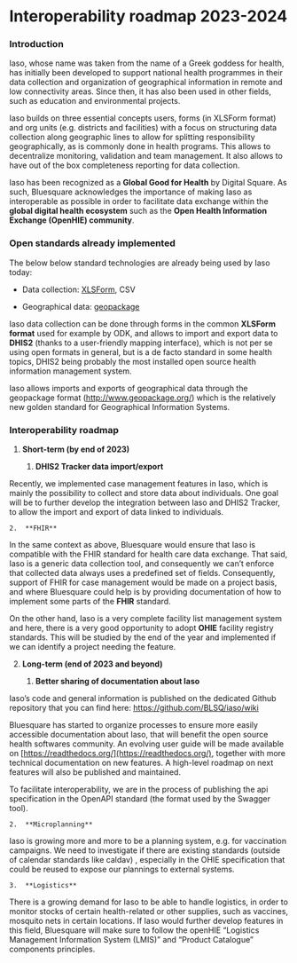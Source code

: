 # Interoperability roadmap 2023-2024

### Introduction

Iaso, whose name was taken from the name of a
Greek goddess for health, has initially been developed to support
national health programmes in their data collection and organization of
geographical information in remote and low connectivity areas. Since
then, it has also been used in other fields, such as education and
environmental projects.

Iaso builds on three essential concepts users, forms (in XLSForm format)
and org units (e.g. districts and facilities) with a focus on
structuring data collection along geographic lines to allow for
splitting responsibility geographically, as is commonly done in health
programs. This allows to decentralize monitoring, validation and team
management. It also allows to have out of the box completeness reporting
for data collection.

Iaso has been recognized as a **Global Good for Health** by Digital
Square. As such, Bluesquare acknowledges the importance of making Iaso
as interoperable as possible in order to facilitate data exchange within
the **global digital health ecosystem** such as the **Open Health
Information Exchange (OpenHIE) community**.

### Open standards already implemented

The below below standard technologies are already being used by Iaso
today:

-   Data collection: [XLSForm](https://xlsform.org/), CSV

-   Geographical data: [geopackage](http://www.geopackage.org/)

Iaso data collection can be done through forms in the common **XLSForm
format** used for example by ODK, and allows to import and export data
to **DHIS2** (thanks to a user-friendly mapping interface), which is not
per se using open formats in general, but is a de facto standard in some
health topics, DHIS2 being probably the most installed open source
health information management system.

Iaso allows imports and exports of geographical data through the
geopackage format
([<u>http://www.geopackage.org/</u>](http://www.geopackage.org/)) which
is the relatively new golden standard for Geographical Information
Systems.

### Interoperability roadmap

1.  **Short-term (by end of 2023)**

    1.  **DHIS2 Tracker data import/export**

Recently, we implemented case management features in Iaso, which is
mainly the possibility to collect and store data about individuals. One
goal will be to further develop the integration between Iaso and DHIS2
Tracker, to allow the import and export of data linked to individuals.

    2.  **FHIR**

In the same context as above, Bluesquare would ensure that Iaso is
compatible with the FHIR standard for health care data exchange. That
said, Iaso is a generic data collection tool, and consequently we can’t
enforce that collected data always uses a predefined set of fields.
Consequently, support of FHIR for case management would be made on a
project basis, and where Bluesquare could help is by providing
documentation of how to implement some parts of the **FHIR** standard.

On the other hand, Iaso is a very complete facility list management
system and here, there is a very good opportunity to adopt **OHIE**
facility registry standards. This will be studied by the end of the year
and implemented if we can identify a project needing the feature.

2.  **Long-term (end of 2023 and beyond)**

    1.  **Better sharing of documentation about Iaso**

Iaso’s code and general information is published on the dedicated Github
repository that you can find here:
[<u>https://github.com/BLSQ/iaso/wiki</u>](https://github.com/BLSQ/iaso/wiki)

Bluesquare has started to organize processes to ensure more easily
accessible documentation about Iaso, that will benefit the open source
health softwares community. An evolving user guide will be made
available on [https://readthedocs.org/](https://readthedocs.org/), together with more technical
documentation on new features. A high-level roadmap on next features
will also be published and maintained.

To facilitate interoperability, we are in the process of publishing the
api specification in the OpenAPI standard (the format used by the
Swagger tool).

    2.  **Microplanning**

Iaso is growing more and more to be a planning system, e.g. for
vaccination campaigns. We need to investigate if there are existing
standards (outside of calendar standards like caldav) , especially in
the OHIE specification that could be reused to expose our plannings to
external systems.

    3.  **Logistics**

There is a growing demand for Iaso to be able to handle logistics, in
order to monitor stocks of certain health-related or other supplies,
such as vaccines, mosquito nets in certain locations. If Iaso would
further develop features in this field, Bluesquare will make sure to
follow the openHIE “Logistics Management Information System (LMIS)” and
“Product Catalogue” components principles.
